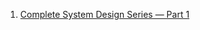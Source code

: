 1. [Complete System Design Series — Part 1](https://medium.com/coders-mojo/complete-system-design-series-part-1-45bf9c8654bc)

